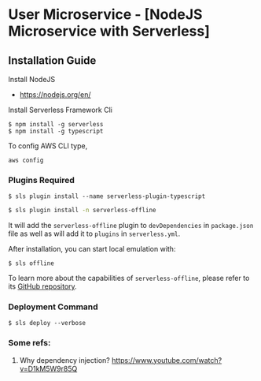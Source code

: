 # User Microservice - [NodeJS Microservice with Serverless]


## Installation Guide

Install NodeJS

- https://nodejs.org/en/

Install Serverless Framework Cli

```
$ npm install -g serverless
$ npm install -g typescript

```

To config AWS CLI type,

```
aws config
```

### Plugins Required

```
$ sls plugin install --name serverless-plugin-typescript

```

```bash
$ sls plugin install -n serverless-offline
```

It will add the `serverless-offline` plugin to `devDependencies` in `package.json` file as well as will add it to `plugins` in `serverless.yml`.

After installation, you can start local emulation with:

```
$ sls offline
```

To learn more about the capabilities of `serverless-offline`, please refer to its [GitHub repository](https://github.com/dherault/serverless-offline).

### Deployment Command

```
$ sls deploy --verbose

```

### Some refs:
1. Why dependency injection? https://www.youtube.com/watch?v=D1kM5W9r85Q